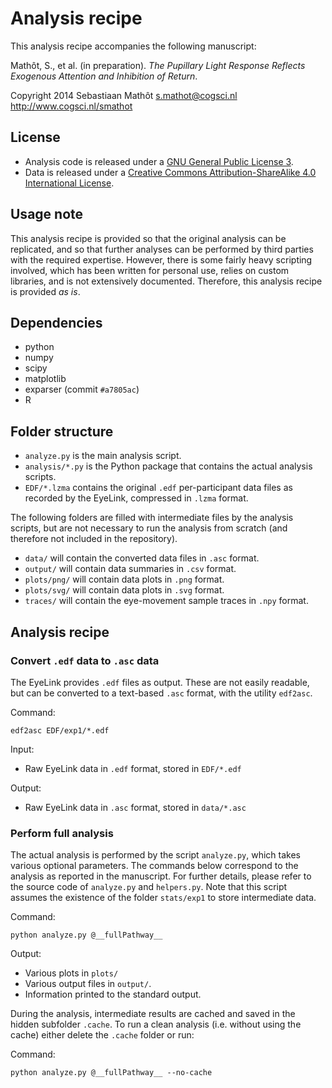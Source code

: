 # Analysis recipe

This analysis recipe accompanies the following manuscript:

Mathôt, S., et al. (in preparation). *The Pupillary Light Response Reflects Exogenous Attention and Inhibition of Return*.

Copyright 2014 Sebastiaan Mathôt
<s.mathot@cogsci.nl>
<http://www.cogsci.nl/smathot>

## License

- Analysis code is released under a [GNU General Public License 3](https://www.gnu.org/copyleft/gpl.html).
- Data is released under a [Creative Commons Attribution-ShareAlike 4.0 International License](http://creativecommons.org/licenses/by-sa/4.0/).

## Usage note

This analysis recipe is provided so that the original analysis can be replicated, and so that further analyses can be performed by third parties with the required expertise. However, there is some fairly heavy scripting involved, which has been written for personal use, relies on custom libraries, and is not extensively documented. Therefore, this analysis recipe is provided *as is*.

## Dependencies

- python
- numpy
- scipy
- matplotlib
- exparser (commit `#a7805ac`)
- R

## Folder structure

- `analyze.py` is the main analysis script.
- `analysis/*.py` is the Python package that contains the actual analysis scripts.
- `EDF/*.lzma` contains the original `.edf` per-participant data files as recorded by the EyeLink, compressed in `.lzma` format.

The following folders are filled with intermediate files by the analysis scripts, but are not necessary to run the analysis from scratch (and therefore not included in the repository).

- `data/` will contain the converted data files in `.asc` format.
- `output/` will contain data summaries in `.csv` format.
- `plots/png/` will contain data plots in `.png` format.
- `plots/svg/` will contain data plots in `.svg` format.
- `traces/` will contain the eye-movement sample traces in `.npy` format.

## Analysis recipe

### Convert `.edf` data to `.asc` data

The EyeLink provides `.edf` files as output. These are not easily readable, but can be converted to a text-based `.asc` format, with the utility `edf2asc`.

Command:

	edf2asc EDF/exp1/*.edf

Input:

- Raw EyeLink data in `.edf` format, stored in `EDF/*.edf`

Output:

- Raw EyeLink data in `.asc` format, stored in `data/*.asc`

### Perform full analysis

The actual analysis is performed by the script `analyze.py`, which takes various optional parameters. The commands below correspond to the analysis as reported in the manuscript. For further details, please refer to the source code of `analyze.py` and `helpers.py`. Note that this script assumes the existence of the folder `stats/exp1` to store intermediate data.

Command:

	python analyze.py @__fullPathway__


Output:

- Various plots in `plots/`
- Various output files in `output/`.
- Information printed to the standard output.

During the analysis, intermediate results are cached and saved in the hidden subfolder `.cache`. To run a clean analysis (i.e. without using the cache) either delete the `.cache` folder or run:

Command:

	python analyze.py @__fullPathway__ --no-cache
